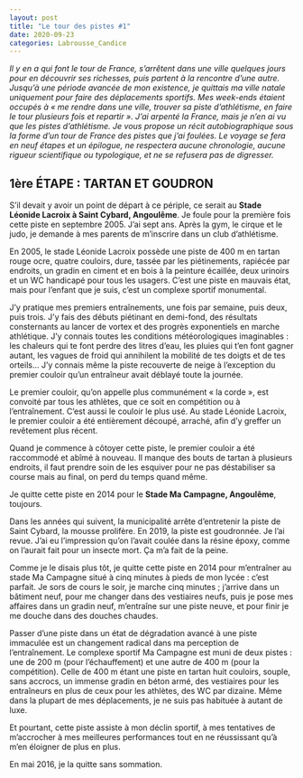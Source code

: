 ```yaml
---
layout: post
title: "Le tour des pistes #1"
date: 2020-09-23
categories: Labrousse_Candice
---
```


*Il y en a qui font le tour de France, s’arrêtent dans une ville quelques jours pour en découvrir ses richesses, puis partent à la rencontre d’une autre. Jusqu’à une période avancée de mon existence, je quittais ma ville natale uniquement pour faire des déplacements sportifs. Mes week-ends étaient occupés à « me rendre dans une ville, trouver sa piste d’athlétisme, en faire le tour plusieurs fois et repartir ». J’ai arpenté la France, mais je n’en ai vu que les pistes d’athlétisme. Je vous propose un récit autobiographique sous la forme d’un tour de France des pistes que j’ai foulées. Le voyage se fera en neuf étapes et un épilogue, ne respectera aucune chronologie, aucune rigueur scientifique ou typologique, et ne se refusera pas de digresser.*

## 1ère ÉTAPE : TARTAN ET GOUDRON

S’il devait y avoir un point de départ à ce périple, ce serait au **Stade Léonide Lacroix à Saint Cybard, Angoulême**. Je foule pour la première fois cette piste en septembre 2005. J’ai sept ans. Après la gym, le cirque et le judo, je demande à mes parents de m’inscrire dans un club d’athlétisme.

En 2005, le stade Léonide Lacroix possède une piste de 400 m en tartan rouge ocre, quatre couloirs, dure, tassée par les piétinements, rapiécée par endroits, un gradin en ciment et en bois à la peinture écaillée, deux urinoirs et un WC handicapé pour tous les usagers. C’est une piste en mauvais état, mais pour l’enfant que je suis, c’est un complexe sportif monumental.

J’y pratique mes premiers entraînements, une fois par semaine, puis deux, puis trois. J’y fais des débuts piétinant en demi-fond, des résultats consternants au lancer de vortex et des progrès exponentiels en marche athlétique. J’y connais toutes les conditions météorologiques imaginables : les chaleurs qui te font perdre des litres d’eau, les pluies qui t’en font gagner autant, les vagues de froid qui annihilent la mobilité de tes doigts et de tes orteils… J’y connais même la piste recouverte de neige à l’exception du premier couloir qu’un entraîneur avait déblayé toute la journée.

Le premier couloir, qu’on appelle plus communément « la corde », est convoité par tous les athlètes, que ce soit en compétition ou à l’entraînement. C’est aussi le couloir le plus usé. Au stade Léonide Lacroix, le premier couloir a été entièrement découpé, arraché, afin d’y greffer un revêtement plus récent.

Quand je commence à côtoyer cette piste, le premier couloir a été raccommodé et abîmé à nouveau. Il manque des bouts de tartan à plusieurs endroits, il faut prendre soin de les esquiver pour ne pas déstabiliser sa course mais au final, on perd du temps quand même.

Je quitte cette piste en 2014 pour le **Stade Ma Campagne, Angoulême**, toujours.

Dans les années qui suivent, la municipalité arrête d’entretenir la piste de Saint Cybard, la mousse prolifère. En 2019, la piste est goudronnée. Je l’ai revue. J’ai eu l’impression qu’on l’avait coulée dans la résine époxy, comme on l’aurait fait pour un insecte mort. Ça m’a fait de la peine.

Comme je le disais plus tôt, je quitte cette piste en 2014 pour m’entraîner au stade Ma Campagne situé à cinq minutes à pieds de mon lycée : c’est parfait. Je sors de cours le soir, je marche cinq minutes ; j’arrive dans un bâtiment neuf, pour me changer dans des vestiaires neufs, puis je pose mes affaires dans un gradin neuf, m’entraîne sur une piste neuve, et pour finir je me douche dans des douches chaudes.

Passer d’une piste dans un état de dégradation avancé à une piste immaculée est un changement radical dans ma perception de l’entraînement. Le complexe sportif Ma Campagne est muni de deux pistes : une de 200 m (pour l’échauffement) et une autre de 400 m (pour la compétition). Celle de 400 m étant une piste en tartan huit couloirs, souple, sans accrocs, un immense gradin en béton armé, des vestiaires pour les entraîneurs en plus de ceux pour les athlètes, des WC par dizaine. Même dans la plupart de mes déplacements, je ne suis pas habituée à autant de luxe.

Et pourtant, cette piste assiste à mon déclin sportif, à mes tentatives de m’accrocher à mes meilleures performances tout en ne réussissant qu’à m’en éloigner de plus en plus.

En mai 2016, je la quitte sans sommation.
